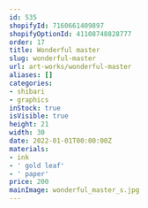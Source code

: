 ```yaml
---
id: 535
shopifyId: 7160661409897
shopifyOptionId: 41108748828777
order: 17
title: Wonderful master
slug: wonderful-master
url: art-works/wonderful-master
aliases: []
categories:
- shibari
- graphics
inStock: true
isVisible: true
height: 21
width: 30
date: 2022-01-01T00:00:00Z
materials:
- ink
- ' gold leaf'
- ' paper'
price: 200
mainImage: wonderful_master_s.jpg
---
```

